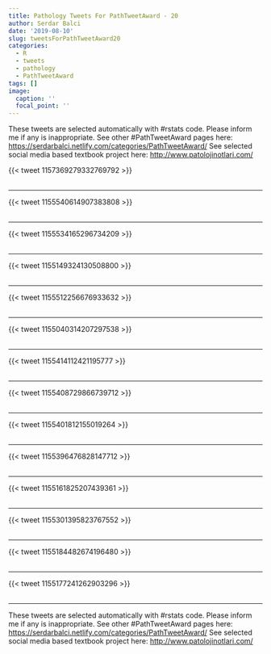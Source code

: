```yaml
---
title: Pathology Tweets For PathTweetAward - 20
author: Serdar Balci
date: '2019-08-10'
slug: tweetsForPathTweetAward20
categories:
  - R
  - tweets
  - pathology
  - PathTweetAward
tags: []
image:
  caption: ''
  focal_point: ''
---
```



These tweets are selected automatically with #rstats code. Please inform me if any is inappropriate.
See other #PathTweetAward pages here: https://serdarbalci.netlify.com/categories/PathTweetAward/ 
See selected social media based textbook project here: http://www.patolojinotlari.com/

{{< tweet 1157369279332769792 >}}
<br>
<br>
<hr>
{{< tweet 1155540614907383808 >}}
<br>
<br>
<hr>
{{< tweet 1155534165296734209 >}}
<br>
<br>
<hr>
{{< tweet 1155149324130508800 >}}
<br>
<br>
<hr>
{{< tweet 1155512256676933632 >}}
<br>
<br>
<hr>
{{< tweet 1155040314207297538 >}}
<br>
<br>
<hr>
{{< tweet 1155414112421195777 >}}
<br>
<br>
<hr>
{{< tweet 1155408729866739712 >}}
<br>
<br>
<hr>
{{< tweet 1155401812155019264 >}}
<br>
<br>
<hr>
{{< tweet 1155396476828147712 >}}
<br>
<br>
<hr>
{{< tweet 1155161825207439361 >}}
<br>
<br>
<hr>
{{< tweet 1155301395823767552 >}}
<br>
<br>
<hr>
{{< tweet 1155184482674196480 >}}
<br>
<br>
<hr>
{{< tweet 1155177241262903296 >}}
<br>
<br>
<hr>


These tweets are selected automatically with #rstats code. Please inform me if any is inappropriate.
See other #PathTweetAward pages here: https://serdarbalci.netlify.com/categories/PathTweetAward/ 
See selected social media based textbook project here: http://www.patolojinotlari.com/
